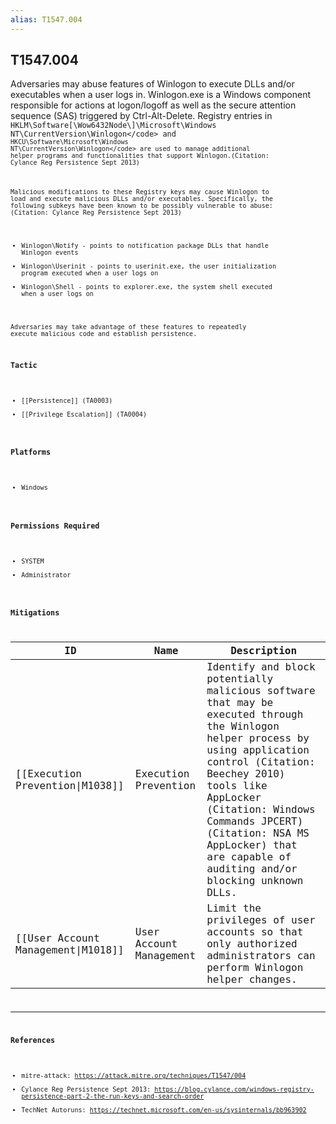 ```yaml
---
alias: T1547.004
---
```


## T1547.004

Adversaries may abuse features of Winlogon to execute DLLs and/or executables when a user logs in. Winlogon.exe is a Windows component responsible for actions at logon/logoff as well as the secure attention sequence (SAS) triggered by Ctrl-Alt-Delete. Registry entries in <code>HKLM\Software[\\Wow6432Node\\]\Microsoft\Windows NT\CurrentVersion\Winlogon\</code> and <code>HKCU\Software\Microsoft\Windows NT\CurrentVersion\Winlogon\</code> are used to manage additional helper programs and functionalities that support Winlogon.(Citation: Cylance Reg Persistence Sept 2013) 

Malicious modifications to these Registry keys may cause Winlogon to load and execute malicious DLLs and/or executables. Specifically, the following subkeys have been known to be possibly vulnerable to abuse: (Citation: Cylance Reg Persistence Sept 2013)

* Winlogon\Notify - points to notification package DLLs that handle Winlogon events
* Winlogon\Userinit - points to userinit.exe, the user initialization program executed when a user logs on
* Winlogon\Shell - points to explorer.exe, the system shell executed when a user logs on

Adversaries may take advantage of these features to repeatedly execute malicious code and establish persistence.


### Tactic
- [[Persistence]] (TA0003)
- [[Privilege Escalation]] (TA0004)

### Platforms
- Windows

### Permissions Required
- SYSTEM
- Administrator

### Mitigations

| ID | Name | Description |
| --- | --- | --- |
| [[Execution Prevention\|M1038]] | Execution Prevention | Identify and block potentially malicious software that may be executed through the Winlogon helper process by using application control (Citation: Beechey 2010) tools like AppLocker (Citation: Windows Commands JPCERT) (Citation: NSA MS AppLocker) that are capable of auditing and/or blocking unknown DLLs. |
| [[User Account Management\|M1018]] | User Account Management | Limit the privileges of user accounts so that only authorized administrators can perform Winlogon helper changes. |


---
### References

- mitre-attack: https://attack.mitre.org/techniques/T1547/004
- Cylance Reg Persistence Sept 2013: https://blog.cylance.com/windows-registry-persistence-part-2-the-run-keys-and-search-order
- TechNet Autoruns: https://technet.microsoft.com/en-us/sysinternals/bb963902
